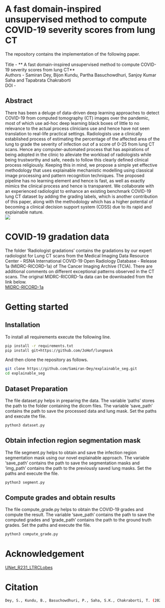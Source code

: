 # A fast domain-inspired unsupervised method to compute COVID-19 severity scores from lung CT

The repository contains the implementation of the following paper. \
\
Title - ** A fast domain-inspired unsupervised method to compute COVID-19 severity scores from lung CT** \
Authors - Samiran Dey, Bijon Kundu, Partha Basuchowdhuri, Sanjoy Kumar Saha and Tapabrata Chakraborti \
DOI - 

## Abstract
There has been a deluge of data-driven deep learning approaches to detect COVID-19 from computed tomography (CT) images over the pandemic, most of which use ad-hoc deep learning black boxes of little to no relevance to the actual process clinicians use and hence have not seen translation to real-life practical settings. Radiologists use a clinically established process of estimating the percentage of the affected area of the lung to grade the severity of infection out of a score of 0-25 from lung CT scans. Hence any computer-automated process that has aspirations of being adopted in the clinic to alleviate the workload of radiologists while being trustworthy and safe, needs to follow this clearly defined clinical process religiously. Keeping this in mind, we propose a simple yet effective methodology that uses explainable mechanistic modelling using classical image processing and pattern recognition techniques. The proposed pipeline has no learning element and hence is fast, as well as exactly mimics the clinical process and hence is transparent. We collaborate with an experienced radiologist to enhance an existing benchmark COVID-19 lung CT dataset by adding the grading labels, which is another contribution of this paper, along with the methodology which has a higher potential of becoming a clinical decision support system (CDSS) due to its rapid and explainable nature.
\
<img src="./images/pipeline.PNG">  </img>


# COVID-19 gradation data
The folder ‘Radiologist gradations’ contains the gradations by our expert radiologist for Lung CT scans from the Medical Imaging Data Resource Center - RSNA International COVID-19 Open Radiology Database - Release 1a (MIDRC-RICORD-1a) of The Cancer Imaging Archive (TCIA). There are additional comments on different exceptional patterns observed in the CT scans. The original MIDRC-RICORD-1a data can be downloaded from the link below. \
[MIDRC-RICORD-1a](https://www.cancerimagingarchive.net/collection/midrc-ricord-1a/)


# Getting started

## Installation
To install all requirements execute the following line.
```bash
pip install -r requirements.txt 
pip install git+https://github.com/JoHof/lungmask
```
And then clone the repository as follows. 
```bash
git clone https://github.com/Samiran-Dey/explainable_seg.git
cd explainable_seg
```

## Dataset Preparation
The file dataset.py helps in preparing the data. The variable ‘paths’ stores the path to the folder containing the dicom files. The variable ‘save_path’ contains the path to save the processed data and lung mask. Set the paths and execute the file. 
```bash
python3 dataset.py
```

## Obtain infection region segmentation mask
The file segment.py helps to obtain and save the infection region segmentation mask using our novel explainable approach. The variable ‘save_path’ contains the path to save the segmentation masks and ‘img_path’ contains the path to the previously saved lung masks. Set the paths and execute the file. 
```bash
python3 segment.py
```

## Compute grades and obtain results
The file compute_grade.py helps to obtain the COVID-19 grades and compute the result. The variable ‘save_path’ contains the path to save the computed grades and ‘grade_path’ contains the path to the ground truth grades. Set the paths and execute the file. 
```bash
python3 compute_grade.py
```

# Acknowledgement 
[UNet_R231_LTRCLobes](https://github.com/JoHof/lungmask/tree/master)


# Citation
```bash
Dey, S., Kundu, B., Basuchowdhuri, P., Saha, S.K., Chakraborti, T. (2024). A fast domain-inspired unsupervised method to compute COVID-19 severity scores from lung CT. In: International Conference on Pattern Recognition. ICPR 2024.
```

```bash
 
```



